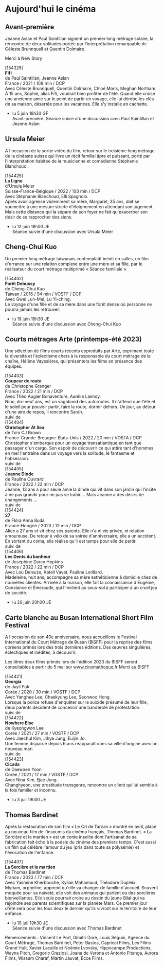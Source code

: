 # Aujourd'hui le cinéma

## Avant-première

Jeanne Aslan et Paul Saintillan signent un premier long métrage solaire, la rencontre de deux solitudes portée par l'interprétation remarquable de Céleste Brunnquell et Quentin Dolmaire.

Merci à New Story

[154325]  
**Fifi**  
de Paul Saintillan, Jeanne Aslan  
France / 2021 / 108 min / DCP  
Avec Céleste Brunnquell, Quentin Dolmaire, Chloé Mons, Meghan Northam.  
À 15 ans, Sophie, alias Fifi, voudrait bien profiter de l'été. Quand elle croise une ancienne amie sur le point de partir en voyage, elle lui dérobe les clés de sa maison, désertée pour les vacances. Elle s'y installe en cachette.

- lu 5 juin 19h30 GF  
Avant-première. Séance suivie d'une discussion avec Paul Saintillan et Jeanne Aslan

## Ursula Meier

A l'occasion de la sortie vidéo du film, retour sur le troisième long métrage de la cinéaste suisse qui livre un récit familial âpre et puissant, porté par l'interprétation habitée de la musicienne et comédienne Stéphanie Blanchoud.

[154425]  
**La Ligne**  
d'Ursula Meier  
Suisse-France-Belgique / 2022 / 103 min / DCP  
Avec Stéphanie Blanchoud, Elli Spagnolo.  
Après avoir agressé violemment sa mère, Margaret, 35 ans, doit se soumettre à une mesure stricte d'éloignement en attendant son jugement. Mais cette distance qui la sépare de son foyer ne fait qu'exacerber son désir de se rapprocher des siens.

- lu 12 juin 19h00 JE  
Séance suivie d'une discussion avec Ursula Meier

## Cheng-Chui Kuo

Un premier long métrage taïwanais contemplatif inédit en salles, un film d'errance sur une relation complexe entre une mère et sa fille, par le réalisateur du court métrage multiprimé « Séance familiale ».

[154402]  
**Forêt Debussy**  
de Cheng-Chui Kuo  
Taïwan / 2016 / 94 min / VOSTF / DCP  
Avec Gwei Lun-Mei, Lu Yi-ching.  
Le voyage d'une fille et de sa mère dans une forêt dense où personne ne pourra jamais les retrouver.

- lu 19 juin 19h30 JE  
Séance suivie d'une discussion avec Cheng-Chui Kuo

## Courts métrages Arte (printemps-été 2023)

Une sélection de films courts récents coproduits par Arte, exprimant toute la diversité et l'éclectisme chers à la responsable du court métrage de la chaîne, Hélène Vayssières, qui présentera les films en présence des équipes.

[154403]  
**Coupeur de route**  
de Christophe Granger  
France / 2022 / 21 min / DCP  
Avec Théo Augier Bonaventure, Aurélie Lannoy.  
Nino, dix-neuf ans, est un vagabond des autoroutes. Il n'attend que l'été et le soleil pour pouvoir partir, faire la route, dormir dehors. Un jour, au détour d'une aire de repos, il rencontre Sarah.  
suivi de  
[154404]  
**Christopher At Sea**  
de Tom CJ Brown  
France-Grande-Bretagne-États-Unis / 2022 / 20 min / VOSTA / DCP  
Christopher s'embarque pour un voyage transatlantique en tant que passager d'un cargo. Son espoir de découvrir ce qui attire tant d'hommes en mer l'entraîne dans un voyage vers la solitude, le fantasme et l'obsession.  
suivi de  
[154405]  
**Jeanne Dinde**  
de Pauline Ouvrard  
France / 2022 / 22 min / DCP  
Jeanne, 13 ans a pour seule amie la dinde qui vit dans son jardin qui l'incite à ne pas grandir pour ne pas se trahir.... Mais Jeanne a des désirs de changements ...  
suivi de  
[154424]  
**27**  
de Flóra Anna Buda  
France-Hongrie / 2023 / 12 min / DCP  
Alice a 27 ans et vit chez ses parents. Elle n'a ni vie privée, ni relation amoureuse. De retour à vélo de sa soirée d'anniversaire, elle a un accident. En sortant du coma, elle réalise qu'il est temps pour elle de partir.  
suivi de  
[154406]  
**Les Dents du bonheur**  
de Joséphine Darcy Hopkins  
France / 2022 / 22 min / DCP  
Avec Lou Deleuze, Katell Vavat, Pauline Lorillard.  
Madeleine, huit ans, accompagne sa mère esthéticienne à domicile chez de nouvelles clientes. Arrivée à la maison, elle fait la connaissance d'Eugénie, Constance et Émeraude, qui l'invitent au sous-sol à participer à un cruel jeu de société.

- lu 26 juin 20h00 JE

## Carte blanche au Busan International Short Film Festival

A l'occasion de son 40e anniversaire, nous accueillons le Festival International du Court Métrage de Busan (BISFF) pour la reprise des films coréens primés lors des trois dernières éditions. Des œuvres singulières, éclectiques et inédites, à découvrir.

Les titres deux films primés lors de l'édition 2023 du BISFF seront consultables à partir du 5 mai sur www.cinematheque.fr Merci au BISFF

[154421]  
**Georgia**  
de Jayil Pak  
Corée / 2020 / 30 min / VOSTF / DCP  
Avec Yanghee Lee, Chaekyung Lee, Seonwoo Hong.  
Lorsque la police refuse d'enquêter sur le suicide présumé de leur fille, deux parents décident de concevoir une banderole de protestation.  
suivi de  
[154422]  
**Nowhere Else**  
de Kyeongwon Lee  
Corée / 2021 / 27 min / VOSTF / DCP  
Avec Jaechul Kim, Jihye Jung, Euijin Jo.  
Une femme disparue depuis 6 ans réapparaît dans sa ville d'origine avec un nouveau mari.  
suivi de  
[154423]  
**Cicada**  
de Daewoen Yoon  
Corée / 2021 / 17 min / VOSTF / DCP  
Avec Nina Kim, Ejae Jung.  
Changhyeon, une prostituée transgenre, rencontre un client qui lui semble à la fois familier et inconnu.

- lu 3 juil 19h00 JE

## Thomas Bardinet

Après la restauration de son film « Le Cri de Tarzan » montré en avril, place au nouveau film de l'insoumis du cinéma français, Thomas Bardinet. « La Sorcière et le martien » est un conte insolite dont l'artisanat de sa fabrication fait écho à la poésie du cinéma des premiers temps. C'est aussi un film qui célèbre l'amour du jeu (pris dans toute sa polysémie) et l'évocation de l'enfance.

[154407]  
**La Sorcière et le martien**  
de Thomas Bardinet  
France / 2023 / 77 min / DCP  
Avec Yasmine Kherbouche, Kylian Mahamoud, Théodore Dupleix.  
Myriam, orpheline, apprend qu'elle va changer de famille d'accueil. Souvent moquée pour sa naïveté, elle voit des animaux qui parlent ou des sorcières bienveillantes. Elle seule pourrait croire au destin du jeune Bilal qui va rejoindre ses parents scientifiques sur la planète Mars. Ce premier jour d'été sera pour les tous deux le dernier qu'ils vivront sur le territoire de leur enfance.

- lu 10 juil 19h30 JE  
Séance suivie d'une discussion avec Thomas Bardinet

Remerciements : Vincent Le Port, Dimitri Doré, Louis Séguin, Agence du Court Métrage, Thomas Bardinet, Peter Bastos, Capricci Films, Les Films Grand Huit, Xavier Lacaille et Noémie Lvovsky, Hippocampe Productions, Wayna Pitch, Gregorio Graziosi, Joana de Verona et Antonio Pitanga, Aurora Films, Wissam Charaf, Martin Jauvat, Ecce Films.